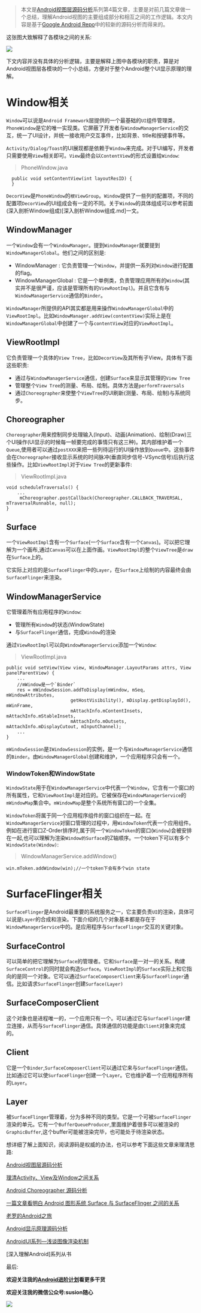 
>本文是[Android视图层源码分析](https://github.com/SusionSuc/AdvancedAndroid/blob/master/AndroidFramework%E6%BA%90%E7%A0%81%E5%88%86%E6%9E%90/Android%E8%A7%86%E5%9B%BE%E5%B1%82%E6%BA%90%E7%A0%81%E5%88%86%E6%9E%90/README.md)系列第4篇文章，主要是对前几篇文章做一个总结，理解Android视图的主要组成部分和相互之间的工作逻辑。本文内容是基于[Google Android Repo](https://android.googlesource.com/)中的较新的源码分析而得来的。

这张图大致解释了各模块之间的关系:

![](picture/Android视图层主要工作原理图.png)

下文内容并没有具体的分析逻辑，主要是解释上图中各模块的职责，算是对Android视图层各模块的一个小总结，方便对于整个Android整个UI显示原理的理解。

# Window相关

`Window`可以说是`Android Framework`层提供的一个最基础的`UI`组件管理类，`PhoneWindow`是它的唯一实现类。它屏蔽了开发者与`WindowManagerService`的交互，统一了UI设计，并统一接收用户交互事件，比如背景、title和按键事件等。

`Activity/Dialog/Toast`的UI展现都是依赖于`Window`来完成。对于UI编写，开发者只需要使用`View`相关即可。`View`最终会以`ContentView`的形式设置给`Window`:

>PhoneWindow.java
```
  public void setContentView(int layoutResID) {
  }
```

`DecorView`是`PhoneWindow`的`根ViewGroup`。`Window`提供了一些列的配置项，不同的配置项`DecorView`的UI组成会有一定的不同。关于`Window`的具体组成可以参考前面(深入剖析Window组成)[深入剖析Window组成.md]一文。

## WindowManager

一个`Window`会有一个`WindowManager`。提到`WindowManager`就要提到`WindowManagerGlobal`。他们之间的区别是:

- WindowManager : 它负责管理一个`Window`，并提供一系列对`Window`进行配置的flag。
- WindowManagerGlobal : 它是一个单例类，负责管理应用所有的`Window`(其实并不是很严谨，应该是管理所有的`ViewRootImpl`)。并且它含有与`WindowManagerService`通信的`Binder`。

`WindowManager`所提供的API其实都是用来操作`WindowManagerGlobal`中的`ViewRootImpl`。比如`WindowManager.addView(contentView)`实际上是在`WindowManagerGlobal`中创建了一个与`contentView`对应的`ViewRootImpl`。

## ViewRootImpl

它负责管理一个具体的`View Tree`，比如`DecorView`及其所有子View。具体有下面这些职责:

- 通过与`WindowManagerService`通信，创建`Surface`来显示其管理的`View Tree`
- 管理整个`View Tree`的测量、布局、绘制。具体方法是`performTraversals`
- 通过`Choreographer`来使整个`ViewTree`的UI刷新(测量、布局、绘制)与系统同步。

## Choreographer

`Choreographer`用来控制同步处理输入(Input)、动画(Animation)、绘制(Draw)三个UI操作(UI显示的时候每一帧要完成的事情只有这三种)。其内部维护着一个`Queue`,使用者可以通过`postXXX`来把一些列待运行的UI操作放到`Queue`中。这些事件会在`Choreographer`接收显示系统的时间脉冲(垂直同步信号-VSync信号)后执行这些操作。比如`ViewRootImpl`对于`View Tree`的更新事件:

>ViewRootImpl.java
```
void scheduleTraversals() {
    ...
     mChoreographer.postCallback(Choreographer.CALLBACK_TRAVERSAL, mTraversalRunnable, null);
}
```

## Surface

一个`ViewRootImpl`含有一个`Surface`(一个`Surface`含有一个`Canvas`)。可以把它理解为一个画布,通过`Canvas`可以在上面作画。`ViewRootImpl`的整个`ViewTree`是`draw`在`Surface`上的。

它实际上对应的是`SurfaceFlinger`中的`Layer`，在`Surface`上绘制的内容最终会由`SurfaceFlinger`来渲染。

## WindowManagerService

它管理着所有应用程序的`Window`:

- 管理所有`Window`的状态(WindowState)
- 与`SurfaceFlinger`通信，完成`Window`的渲染

通过`ViewRootImpl`可以向`WindowManagerService`添加一个`Window`:

>ViewRootImpl.java
```
public void setView(View view, WindowManager.LayoutParams attrs, View panelParentView) {
    ...
    //mWindow是一个`Binder`
    res = mWindowSession.addToDisplay(mWindow, mSeq, mWindowAttributes,
                        getHostVisibility(), mDisplay.getDisplayId(), mWinFrame,
                        mAttachInfo.mContentInsets, mAttachInfo.mStableInsets,
                        mAttachInfo.mOutsets, mAttachInfo.mDisplayCutout, mInputChannel);
    ...
}
```

`mWindowSession`是`IWindowSession`的实例，是一个与`WindowManagerService`通信的`Binder`。由`WindowManagerGlobal`创建和维护，一个应用程序只会有一个。

### WindowToken和WindowState

`WindowState`用于在`WindowManagerService`中代表一个`Window`，它含有一个窗口的所有属性，它和`ViewRootImpl`是对应的。它被保存在`WindowManagerService`的`mWindowMap`集合中。`mWindowMap`是整个系统所有窗口的一个全集。

`WindowToken`将属于同一个应用程序组件的窗口组织在一起。在`WindowManagerService`对窗口管理的过程中，用`WindowToken`代表一个应用组件。例如在进行窗口Z-Order排序时,属于同一个`WindowToken`的窗口(`Window`)会被安排在一起,也可以理解为渲染`Window的Surface`的Z轴顺序。一个token下可以有多个`WindowState(Window)`:

>WindowManagerService.addWindow()
```
win.mToken.addWindow(win);//一个token下会有多个win state
```

# SurfaceFlinger相关

`SurfaceFlinger`是Android最重要的系统服务之一，它主要负责`UI`的渲染，具体可以说是`Layer`的合成和渲染。下面介绍的几个对象基本都是存在于`WindowManagerService`中的。是应用程序与`SurfaceFlinger`交互的关键对象。

## SurfaceControl

可以简单的把它理解为`Surface`的管理者。它和`Surface`是一对一的关系。构建`SurfaceControl`的同时就会构造`Surface`。`ViewRootImpl`的`Surface`实际上和它指向的是同一个对象。它可以通过`SurfaceComposerClient`来与`SurfaceFlinger`通信。比如请求`SurfaceFlinger`创建`Surface(Layer)`

## SurfaceComposerClient

这个对象也是进程唯一的，一个应用只有一个。可以通过它与`SurfaceFlinger`建立连接，从而与`SurfaceFlinger`通信。具体通信的功能是由`Client`对象来完成的。

## Client

它是一个`Binder`,`SurfaceComposerClient`可以通过它来与`SurfaceFlinger`通信。比如通过它可以使`SurfaceFlinger`创建一个`Layer`。它也维护着一个应用程序所有的`Layer`。

## Layer

被`SurfaceFlinger`管理着，分为多种不同的类型。它是一个可被`SurfaceFlinger`渲染的单元。它有一个`BufferQueueProducer`,里面维护着很多可以被渲染的`GraphicBuffer`,这个buffer可能被渲染完毕，也可能处于待渲染状态。


想详细了解上面知识，阅读源码是权威的办法，也可以参考下面这些文章来理清思路:

[Android视图层源码分析](README.md)

[理清Activity、View及Window之间关系](https://blog.csdn.net/huachao1001/article/details/51866287)

[Android Choreographer 源码分析](https://www.jianshu.com/p/996bca12eb1d)

[一篇文章看明白 Android 图形系统 Surface 与 SurfaceFlinger 之间的关系](https://blog.csdn.net/freekiteyu/article/details/79483406)

[老罗的Android之旅](https://www.kancloud.cn/alex_wsc/androids/473757)

[Android显示原理源码分析](https://blog.csdn.net/Awenyini/article/details/79450770)

[AndroidUI系列—浅谈图像渲染机制](https://www.jianshu.com/p/1998182670fb)

[深入理解Android]系列从书


最后:

**欢迎关注我的[Android进阶计划](https://github.com/SusionSuc/AdvancedAndroid)看更多干货**

**欢迎关注我的微信公众号:susion随心**

![](../../picture/微信公众号.jpeg)


